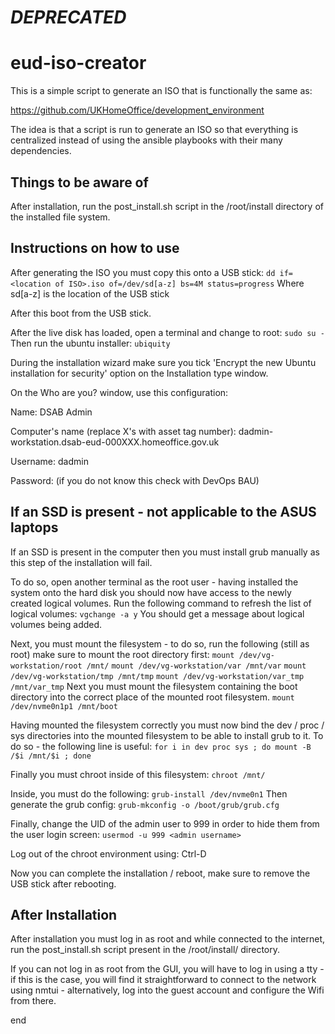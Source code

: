 # *DEPRECATED*

# eud-iso-creator

This is a simple script to generate an ISO that is functionally the same as:

https://github.com/UKHomeOffice/development_environment

The idea is that a script is run to generate an ISO so that everything is centralized instead of using the ansible playbooks with their many dependencies.


## Things to be aware of

After installation, run the post_install.sh script in the /root/install directory of the installed file system.


## Instructions on how to use

After generating the ISO you must copy this onto a USB stick:
`dd if=<location of ISO>.iso of=/dev/sd[a-z] bs=4M status=progress`
Where sd[a-z] is the location of the USB stick

After this boot from the USB stick.

After the live disk has loaded, open a terminal and change to root:
`sudo su -`
Then run the ubuntu installer:
`ubiquity`

During the installation wizard make sure you tick 'Encrypt the new Ubuntu installation for security' option on the Installation type window.

On the Who are you? window, use this configuration:

Name: DSAB Admin

Computer's name (replace X's with asset tag number): dadmin-workstation.dsab-eud-000XXX.homeoffice.gov.uk

Username: dadmin

Password: (if you do not know this check with DevOps BAU)


## If an SSD is present - not applicable to the ASUS laptops
If an SSD is present in the computer then you must install grub manually as this step of the installation will fail.

To do so, open another terminal as the root user - 
having installed the system onto the hard disk you should now have access to the newly created logical volumes.
Run the following command to refresh the list of logical volumes:
`vgchange -a y`
You should get a message about logical volumes being added.

Next, you must mount the filesystem - to do so, run the following (still as root) make sure to mount the root directory first:
`mount /dev/vg-workstation/root /mnt/`
`mount /dev/vg-workstation/var /mnt/var`
`mount /dev/vg-workstation/tmp /mnt/tmp`
`mount /dev/vg-workstation/var_tmp /mnt/var_tmp`
Next you must mount the filesystem containing the boot directory into the correct place of the mounted root filesystem.
`mount /dev/nvme0n1p1 /mnt/boot`

Having mounted the filesystem correctly you must now bind the dev / proc / sys directories into the mounted filesystem to be able to install grub to it.
To do so - the following line is useful:
`for i in dev proc sys ; do mount -B /$i /mnt/$i ; done`

Finally you must chroot inside of this filesystem:
`chroot /mnt/`

Inside, you must do the following:
`grub-install /dev/nvme0n1`
Then generate the grub config:
`grub-mkconfig -o /boot/grub/grub.cfg`

Finally, change the UID of the admin user to 999 in order to hide them from the user login screen:
`usermod -u 999 <admin username>`

Log out of the chroot environment using: Ctrl-D

Now you can complete the installation / reboot, make sure to remove the USB stick after rebooting.


## After Installation

After installation you must log in as root and while connected to the internet, run the post_install.sh script present in the /root/install/ directory.

If you can not log in as root from the GUI, you will have to log in using a tty - if this is the case, you will find it straightforward to connect to the network using nmtui - alternatively, log into the guest account and configure the Wifi from there.

end
